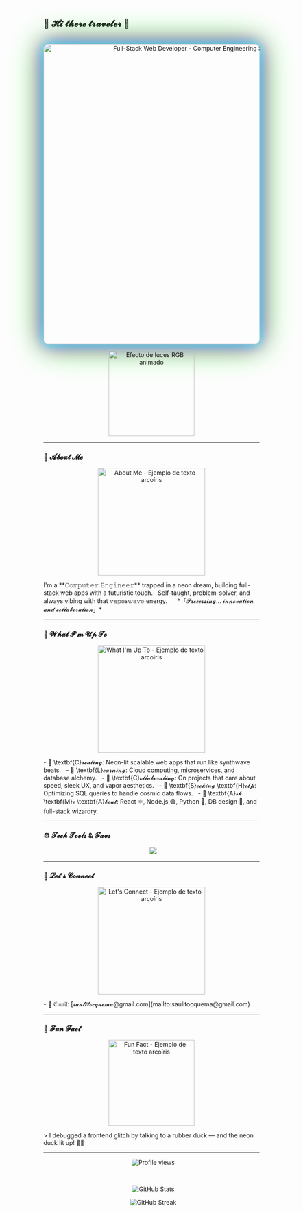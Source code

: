## 🌸 𝓗𝓲 𝓽𝓱𝓮𝓻𝓮 𝓽𝓻𝓪𝓿𝓮𝓵𝓮𝓻 👾

<p align="center">
  <img src="https://media.licdn.com/dms/image/v2/D5616AQHb0a21EbJYKg/profile-displaybackgroundimage-shrink_350_1400/B56Zclx8Q1G0Ac-/0/1748685539112?e=1753920000&v=beta&t=b4VYyD5HAnKAORl3II2hmfFk87IqO5XGmczFgjloxFxs" alt="Full-Stack Web Developer - Computer Engineering Student" width="700" style="border-radius:12px; box-shadow: 0 0 25px #00FFFF, 0 0 50px #FF00FF, 0 0 75px #00FF00; /* Añadidas más sombras para un resplandor RGB más intenso */">
</p>

<p align="center">
  <img src="https://media.tenor.com/71239c8c-1e64-44b2-a4f5-502a5c43d7c7.gif" alt="Efecto de luces RGB animado" width="200">
</p>

---

### 💾 𝓐𝓫𝓸𝓾𝓽 𝓜𝓮

<p align="center">
  <img src="https://media.giphy.com/media/v1.Y2lkPTc5MGI3NjExMjdmNmk2cnRjOW9pNWJtZ2cxdTZ1eTlsYzdpMDFxZHd0eWlwb3pmaSZlcD12MV9pbnRlcm5hbF9naWZfYnlfaWQmY3Q9Zw/3ornjXW0Ld127s36aQ/giphy.gif" alt="About Me - Ejemplo de texto arcoíris" width="250">
</p>
I'm a **𝙲𝚘𝚖𝚙𝚞𝚝𝚎𝚛 𝙴𝚗𝚐𝚒𝚗𝚎𝚎𝚛** trapped in a neon dream, building full-stack web apps with a futuristic touch.  
Self-taught, problem-solver, and always vibing with that 𝕧𝕒𝕡𝕠𝓻𝕨𝕒𝕧𝕖 energy.  
  
*「𝓟𝓻𝓸𝓬𝓮𝓼𝓼𝓲𝓷𝓰... 𝓲𝓷𝓷𝓸𝓿𝓪𝓽𝓲𝓸𝓷 𝓪𝓷𝓭 𝓬𝓸𝓵𝓵𝓪𝓫𝓸𝓻𝓪𝓽𝓲𝓸𝓷」*

---

### 🚀 𝓦𝓱𝓪𝓽 𝓘'𝓶 𝓤𝓹 𝓣𝓸

<p align="center">
  <img src="https://media.giphy.com/media/v1.Y2lkPTc5MGI3NjExZGI3OXV6Zmt2MWd6em95eDNkZjB2Z3FqdG0yd3N3MzM3dWVmbmxmcyZlcD12MV9pbnRlcm5hbF9naWZfYnlfaWQmY3Q9Zw/l0O9xf3G20tG3sPj2/giphy.gif" alt="What I'm Up To - Ejemplo de texto arcoíris" width="250">
</p>
- 🔮 \textbf{C}𝓻𝓮𝓪𝓽𝓲𝓷𝓰: Neon-lit scalable web apps that run like synthwave beats.  
- 🌱 \textbf{L}𝓮𝓪𝓻𝓷𝓲𝓷𝓰: Cloud computing, microservices, and database alchemy.  
- 🤝 \textbf{C}𝓸𝓵𝓵𝓪𝓫𝓸𝓻𝓪𝓽𝓲𝓷𝓰: On projects that care about speed, sleek UX, and vapor aesthetics.  
- 🧩 \textbf{S}𝓮𝓮𝓴𝓲𝓷𝓰 \textbf{H}𝓮𝓵𝓹: Optimizing SQL queries to handle cosmic data flows.  
- 💬 \textbf{A}𝓼𝓴 \textbf{M}𝓮 \textbf{A}𝓫𝓸𝓾𝓽: React ⚛️, Node.js 🟢, Python 🐍, DB design 💾, and full-stack wizardry.  

---

### ⚙️ 𝓣𝓮𝓬𝓱 𝓣𝓸𝓸𝓵𝓼 & 𝓕𝓪𝓿𝓼

<p align="center">
  <img src="https://skillicons.dev/icons?i=html,css,js,ts,react,nextjs,tailwind,nodejs,express,python,django,flask,mysql,postgresql,mongodb,docker,git,github,vscode,aws,gcp" style="filter: drop-shadow(0 0 6px #00FFFF) drop-shadow(0 0 12px #FF00FF) drop_shadow(0 0 18px #00FF00) drop_shadow(0 0 24px #FFFF00); /* Múltiples sombras para un efecto RGB más completo */" />
</p>

---

### 📡 𝓛𝓮𝓽'𝓼 𝓒𝓸𝓷𝓷𝓮𝓬𝓽

<p align="center">
  <img src="https://media.giphy.com/media/v1.Y2lkPTc5MGI3NjExYTV3czJ1YzBtaWwwdzB4eG9sMnpnMzR3Zm5wNXFsNDF5c2U3dmVmbCZlcD12MV9pbnRlcm5hbF9naWZfYnlfaWQmY3Q9Zw/3oEdvaxN72lqE20pbi/giphy.gif" alt="Let's Connect - Ejemplo de texto arcoíris" width="250">
</p>
- 📧 𝔈𝔪𝔞𝔦𝔩: [𝓼𝓪𝓾𝓵𝓲𝓽𝓸𝓬𝓺𝓾𝓮𝓶𝓪@gmail.com](mailto:saulitocquema@gmail.com)

---

### 🎵 𝓕𝓾𝓷 𝓕𝓪𝓬𝓽

<p align="center">
  <img src="https://media.giphy.com/media/v1.Y2lkPTc5MGI3NjExYzRzMTZ0OWV4MG9idHhic3dvazJ3eDh0bWJ6dXhza2h6MTJsaTBzbCZlcD12MV9pbnRlcm5hbF9naWZfYnlfaWQmY3Q9Zw/l0O9q1e25F7tqg5iY/giphy.gif" alt="Fun Fact - Ejemplo de texto arcoíris" width="200">
</p>
> I debugged a frontend glitch by talking to a rubber duck — and the neon duck lit up! 🦆💡

---

<p align="center">
  <img src="https://komarev.com/ghpvc/?username=alkagam&color=ff00ff" alt="Profile views" />
</p>  
<p align="center">
  <img src="https://github-readme-stats.vercel.app/api?username=alkagam&show_icons=true&theme=dark&count_private=true&hide_border=true&title_color=FF00FF&icon_color=00FFFF&text_color=FFFFFF&bg_color=0D0D1A&line_height=20" alt="GitHub Stats" />
</p>
<p align="center">
  <img src="https://github-readme-streak-stats.herokuapp.com/?user=alkagam&theme=dark&hide_border=true&stroke=00FFFF&background=0D0D1A&currstreak_flag=FF00FF&ring=00FF00&fire=FF00FF" alt="GitHub Streak" />
</p>
